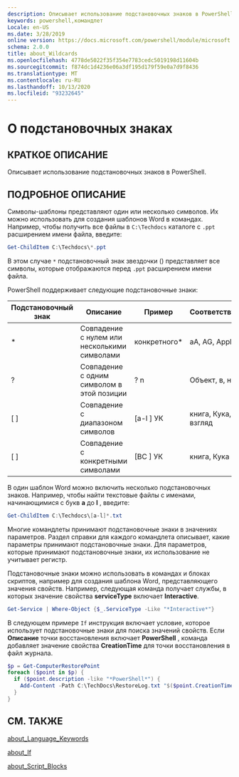 ```yaml
---
description: Описывает использование подстановочных знаков в PowerShell.
keywords: powershell,командлет
Locale: en-US
ms.date: 3/28/2019
online version: https://docs.microsoft.com/powershell/module/microsoft.powershell.core/about/about_wildcards?view=powershell-7.1&WT.mc_id=ps-gethelp
schema: 2.0.0
title: about_Wildcards
ms.openlocfilehash: 4778de5022f35f354e7783cedc5019198d11604b
ms.sourcegitcommit: f874dc1d4236e06a3df195d179f59e0a7d9f8436
ms.translationtype: MT
ms.contentlocale: ru-RU
ms.lasthandoff: 10/13/2020
ms.locfileid: "93232645"
---
```

# <a name="about-wildcards"></a>О подстановочных знаках

## <a name="short-description"></a>КРАТКОЕ ОПИСАНИЕ

Описывает использование подстановочных знаков в PowerShell.

## <a name="long-description"></a>ПОДРОБНОЕ ОПИСАНИЕ

Символы-шаблоны представляют один или несколько символов. Их можно использовать для создания шаблонов Word в командах. Например, чтобы получить все файлы в `C:\Techdocs` каталоге с `.ppt` расширением имени файла, введите:

```powershell
Get-ChildItem C:\Techdocs\*.ppt
```

В этом случае `*` подстановочный знак звездочки () представляет все символы, которые отображаются перед `.ppt` расширением имени файла.

PowerShell поддерживает следующие подстановочные знаки:

|Подстановочный знак|Описание               |Пример |Соответствует        |Нет совпадений|
|--------|--------------------------|--------|-------------|--------|
|\*      |Совпадение с нулем или несколькими символами | конкретного\*  | aA, AG, Apple | банан |
|?       |Совпадение с одним символом в этой позиции | ? n | Объект, в, на | обнаружил |
|\[ \]   |Совпадение с диапазоном символов | \[a-l \] УК | книга, Кука, взгляд | была |
|\[ \]   |Совпадение с конкретными символами | \[BC \] УК | книга, Кука | ключ |

В один шаблон Word можно включить несколько подстановочных знаков. Например, чтобы найти текстовые файлы с именами, начинающимися с букв **a** до **l** , введите:

```powershell
Get-ChildItem C:\Techdocs\[a-l]*.txt
```

Многие командлеты принимают подстановочные знаки в значениях параметров. Раздел справки для каждого командлета описывает, какие параметры принимают подстановочные знаки. Для параметров, которые принимают подстановочные знаки, их использование не учитывает регистр.

Подстановочные знаки можно использовать в командах и блоках скриптов, например для создания шаблона Word, представляющего значения свойств. Например, следующая команда получает службы, в которых значение свойства **serviceType** включает **Interactive**.

```powershell
Get-Service | Where-Object {$_.ServiceType -Like "*Interactive*"}
```

В следующем примере `If` инструкция включает условие, которое использует подстановочные знаки для поиска значений свойств. Если **Описание** точки восстановления включает **PowerShell** , команда добавляет значение свойства **CreationTime** для точки восстановления в файл журнала.

```powershell
$p = Get-ComputerRestorePoint
foreach ($point in $p) {
  if ($point.description -like "*PowerShell*") {
    Add-Content -Path C:\TechDocs\RestoreLog.txt "$($point.CreationTime)"
  }
}
```

## <a name="see-also"></a>СМ. ТАКЖЕ

[about_Language_Keywords](about_Language_Keywords.md)

[about_If](about_If.md)

[about_Script_Blocks](about_Script_Blocks.md)

